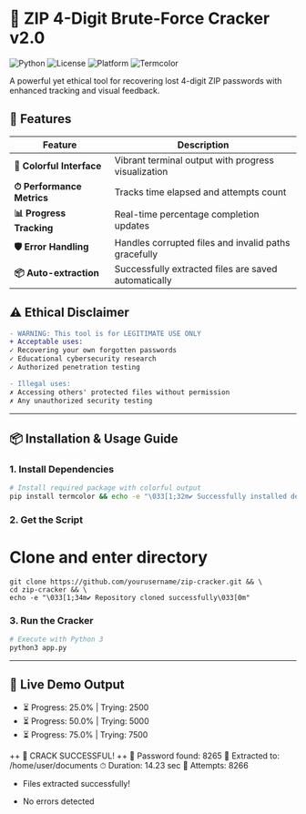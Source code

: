 # 🔐 ZIP 4-Digit Brute-Force Cracker v2.0

![Python](https://img.shields.io/badge/Python-3.7+-blue?logo=python)
![License](https://img.shields.io/badge/License-MIT-green)
![Platform](https://img.shields.io/badge/Platform-Windows%2FLinux%2FMac-lightgrey)
![Termcolor](https://img.shields.io/badge/Requires-termcolor-yellow)

A powerful yet ethical tool for recovering lost 4-digit ZIP passwords with enhanced tracking and visual feedback.

## 🚀 Features

| Feature | Description |
|---------|-------------|
| **🎨 Colorful Interface** | Vibrant terminal output with progress visualization |
| **⏱ Performance Metrics** | Tracks time elapsed and attempts count |
| **📊 Progress Tracking** | Real-time percentage completion updates |
| **🛡 Error Handling** | Handles corrupted files and invalid paths gracefully |
| **📦 Auto-extraction** | Successfully extracted files are saved automatically |

## ⚠️ Ethical Disclaimer

```diff
- WARNING: This tool is for LEGITIMATE USE ONLY
+ Acceptable uses:
✓ Recovering your own forgotten passwords
✓ Educational cybersecurity research
✓ Authorized penetration testing

- Illegal uses:
✗ Accessing others' protected files without permission
✗ Any unauthorized security testing
```

----

## 📦 Installation & Usage Guide

### 1. Install Dependencies
```bash
# Install required package with colorful output
pip install termcolor && echo -e "\033[1;32m✔ Successfully installed dependencies\033[0m"
```
### 2. Get the Script
# Clone and enter directory
```dif
git clone https://github.com/yourusername/zip-cracker.git && \
cd zip-cracker && \
echo -e "\033[1;34m✔ Repository cloned successfully\033[0m"
```
### 3. Run the Cracker
```bash
# Execute with Python 3
python3 app.py
```

---

## 🎯 Live Demo Output

+ ⏳ Progress: 25.0% | Trying: 2500
+ ⏳ Progress: 50.0% | Trying: 5000
+ ⏳ Progress: 75.0% | Trying: 7500

++ 🎉 CRACK SUCCESSFUL! ++
🔑 Password found: 8265
📁 Extracted to: /home/user/documents
⏱ Duration: 14.23 sec
💾 Attempts: 8266

+ Files extracted successfully!
- No errors detected

